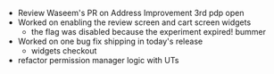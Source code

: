 - Review Waseem's PR on Address Improvement 3rd pdp open
- Worked on enabling the review screen and cart screen widgets
	- the flag was disabled because the experiment expired! bummer
- Worked on one bug fix shipping in today's release 
	- widgets checkout 
- refactor permission manager logic with UTs

